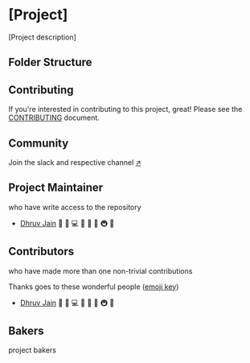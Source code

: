 # [Project]

[Project description]

## Folder Structure

## Contributing

If you're interested in contributing to this project, great! Please see the [CONTRIBUTING](./CONTIBUTING.md) document.

## Community

Join the slack and respective channel [:arrow_upper_right:](https://join.slack.com/t/codedocs/shared_invite/enQtMjM1Mzg3MjA2OTQ0LWZhNDk4NDVkMjVhZGRmOWMzNzFjMWI5Mzg1ZjU4MzVhMTcyMzlkNjM0NWU3M2EyZTYyZDllMTgyYmRhNmMzZDg)

## Project Maintainer

who have write access to the repository

- [Dhruv Jain](https://github.com/maddhruv) :speech_balloon: :bug: :computer: :book: :art: :thinking: :metro: :eyes:

## Contributors

who have made more than one non-trivial contributions

Thanks goes to these wonderful people ([emoji key](https://github.com/kentcdodds/all-contributors#emoji-key))

- [Dhruv Jain](https://github.com/maddhruv) :speech_balloon: :bug: :computer: :book: :art: :thinking: :metro: :eyes:

## Bakers

project bakers
